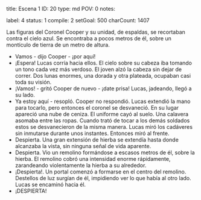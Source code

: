 title:          Escena 1
ID:             20
type:           md
POV:            0
notes:          
                
label:          4
status:         1
compile:        2
setGoal:        500
charCount:      1407


Las figuras del Coronel Cooper y su unidad, de espaldas, se recortaban contra el cielo azul. Se encontraba a pocos metros de él, sobre un montículo de tierra de un metro de altura.
- Vamos - dijo Cooper - ¡por aquí!
- ¡Espera!
Lucas corría hacia ellos. El cielo sobre su cabeza iba tomando un tono cada vez más verdoso. El joven alzó la cabeza sin dejar de correr. Dos lunas enormes, una dorada y otra plateada, ocupaban casi toda su visión.
- ¡Vamos! - gritó Cooper de nuevo - ¡date prisa!
Lucas, jadeando, llegó a su lado.
- Ya estoy aquí - resopló.
Cooper no respondió.
Lucas extendió la mano para tocarlo, pero entonces el coronel se desvaneció. En su lugar apareció una nube de ceniza. El uniforme cayó al suelo. Una calavera asomaba entre las ropas. Cuando trató de tocar a los demás soldados estos se desvanecieron de la misma manera.
Lucas miró los cadáveres sin inmutarse durante unos instantes. Entonces miró al frente.
- Despierta.
Una gran extensión de hierba se extendía hasta donde alcanzaba la vista, sin ninguna señal de vida aparente.
- Despierta.
Vio un remolino formándose a escasos metros de él, sobre la hierba. El remolino cobró una intensidad enorme rápidamente, zarandeando violentamente la hierba a su alrededor.
- ¡Despierta!.
Un portal comenzó a formarse en el centro del remolino. Destellos de luz surgían de él, impidiendo ver lo que había al otro lado.
Lucas se encaminó hacia él.
- ¡DESPIERTA!
